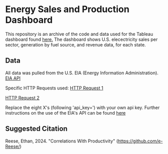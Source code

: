 # Energy Sales and Production Dashboard
This repository is an archive of the code and data used for the Tableau dashboard found [here.](https://public.tableau.com/views/Electricity-SalesAndGeneration/Generation?:language=en-US&:sid=&:display_count=n&:origin=viz_share_link)
The dashboard shows U.S. elecectricity sales per sector, generation by fuel source, and revenue data, for each state. 


## Data
All data was pulled from the U.S. EIA (Energy Information Administration). 
[EIA API](https://www.eia.gov/opendata/browser/)


Specific HTTP Requests used:
[HTTP Request 1](https://api.eia.gov/v2/electricity/electric-power-operational-data/data/?api_key=XXXXXXXX&frequency=monthly&data[0]=consumption-for-eg&data[1]=consumption-for-eg-btu&data[2]=consumption-uto&data[3]=consumption-uto-btu&data[4]=cost&data[5]=cost-per-btu&data[6]=generation&data[7]=heat-content&data[8]=receipts&data[9]=receipts-btu&data[10]=stocks&data[11]=total-consumption&data[12]=total-consumption-btu&facets[fueltypeid][]=ALL&facets[fueltypeid][]=AOR&facets[fueltypeid][]=COW&facets[fueltypeid][]=HYC&facets[fueltypeid][]=NGO&facets[fueltypeid][]=NUC&facets[fueltypeid][]=PET&facets[fueltypeid][]=REN&facets[location][]=AK&facets[location][]=AL&facets[location][]=AR&facets[location][]=AZ&facets[location][]=CA&facets[location][]=CO&facets[location][]=CT&facets[location][]=DC&facets[location][]=DE&facets[location][]=FL&facets[location][]=GA&facets[location][]=HI&facets[location][]=IA&facets[location][]=ID&facets[location][]=IL&facets[location][]=IN&facets[location][]=KS&facets[location][]=KY&facets[location][]=LA&facets[location][]=MA&facets[location][]=MD&facets[location][]=ME&facets[location][]=MI&facets[location][]=MN&facets[location][]=MO&facets[location][]=MS&facets[location][]=MT&facets[location][]=NC&facets[location][]=ND&facets[location][]=NE&facets[location][]=NH&facets[location][]=NJ&facets[location][]=NM&facets[location][]=NV&facets[location][]=NY&facets[location][]=OH&facets[location][]=OK&facets[location][]=OR&facets[location][]=PA&facets[location][]=RI&facets[location][]=SC&facets[location][]=SD&facets[location][]=TN&facets[location][]=TX&facets[location][]=US&facets[location][]=UT&facets[location][]=VA&facets[location][]=VT&facets[location][]=WA&facets[location][]=WI&facets[location][]=WV&facets[location][]=WY&facets[sectorid][]=99&start=2023-01&end=2023-12&sort[0][column]=location&sort[0][direction]=asc&sort[1][column]=period&sort[1][direction]=asc&offset=0&length=5000)

[HTTP Request 2](https://api.eia.gov/v2/electricity/retail-sales/data/?api_key=XXXXXXXX&frequency=annual&data[0]=customers&data[1]=price&data[2]=revenue&data[3]=sales&facets[sectorid][]=ALL&facets[sectorid][]=COM&facets[sectorid][]=IND&facets[sectorid][]=OTH&facets[sectorid][]=RES&start=2023&end=2023&sort[0][column]=stateid&sort[0][direction]=asc&offset=0&length=5000)

Replace the eight X's (following 'api_key=') with your own api key. 
Further instructions on the use of the EIA's API can be found [here](https://www.eia.gov/opendata/documentation.php)


## Suggested Citation
Reese, Ethan, 2024. "Correlations With Productivity" (https://github.com/e-Reese/)
